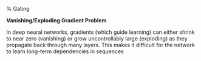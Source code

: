 % Gating

__Vanishing/Exploding Gradient Problem__ 

In deep neural networks, gradients (which guide learning) can either shrink to near zero (vanishing) or grow uncontrollably large (exploding) as they propagate back through many layers. This makes it difficult for the network to learn long-term dependencies in sequences
